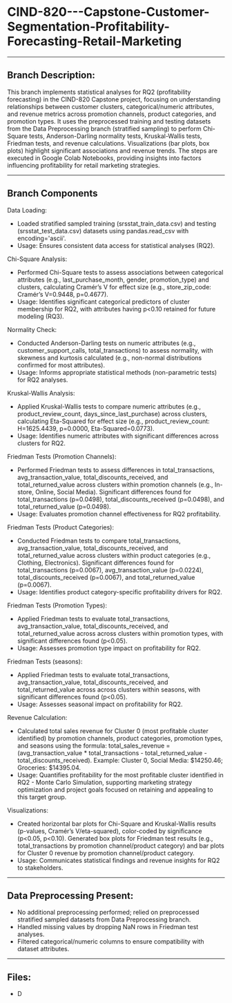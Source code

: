 # CIND-820---Capstone-Customer-Segmentation-Profitability-Forecasting-Retail-Marketing

---

## Branch Description:
This branch implements statistical analyses for RQ2 (profitability forecasting) in the CIND-820 Capstone project, focusing on understanding relationships between customer clusters, categorical/numeric attributes, and revenue metrics across promotion channels, product categories, and promotion types. It uses the preprocessed training and testing datasets from the Data Preprocessing branch (stratified sampling) to perform Chi-Square tests, Anderson-Darling normality tests, Kruskal-Wallis tests, Friedman tests, and revenue calculations. Visualizations (bar plots, box plots) highlight significant associations and revenue trends. The steps are executed in Google Colab Notebooks, providing insights into factors influencing profitability for retail marketing strategies.

---
## Branch Components
Data Loading:
- Loaded stratified sampled training (srsstat_train_data.csv) and testing (srsstat_test_data.csv) datasets using pandas.read_csv with encoding='ascii'.
- Usage: Ensures consistent data access for statistical analyses (RQ2).

Chi-Square Analysis:
- Performed Chi-Square tests to assess associations between categorical attributes (e.g., last_purchase_month, gender, promotion_type) and clusters, calculating Cramér’s V for effect size (e.g., store_zip_code: Cramér’s V=0.9448, p=0.4677).
- Usage: Identifies significant categorical predictors of cluster membership for RQ2, with attributes having p<0.10 retained for future modeling (RQ3).

Normality Check:
- Conducted Anderson-Darling tests on numeric attributes (e.g., customer_support_calls, total_transactions) to assess normality, with skewness and kurtosis calculated (e.g., non-normal distributions confirmed for most attributes).
- Usage: Informs appropriate statistical methods (non-parametric tests) for RQ2 analyses.

Kruskal-Wallis Analysis:
- Applied Kruskal-Wallis tests to compare numeric attributes (e.g., product_review_count, days_since_last_purchase) across clusters, calculating Eta-Squared for effect size (e.g., product_review_count: H=1625.4439, p=0.0000, Eta-Squared=0.0773).
- Usage: Identifies numeric attributes with significant differences across clusters for RQ2.

Friedman Tests (Promotion Channels):
- Performed Friedman tests to assess differences in total_transactions, avg_transaction_value, total_discounts_received, and total_returned_value across clusters within promotion channels (e.g., In-store, Online, Social Media). Significant differences found for total_transactions (p=0.0498), total_discounts_received (p=0.0498), and total_returned_value (p=0.0498).
- Usage: Evaluates promotion channel effectiveness for RQ2 profitability.

Friedman Tests (Product Categories):
- Conducted Friedman tests to compare total_transactions, avg_transaction_value, total_discounts_received, and total_returned_value across clusters within product categories (e.g., Clothing, Electronics). Significant differences found for total_transactions (p=0.0067), avg_transaction_value (p=0.0224), total_discounts_received (p=0.0067), and total_returned_value (p=0.0067).
- Usage: Identifies product category-specific profitability drivers for RQ2.

Friedman Tests (Promotion Types):
- Applied Friedman tests to evaluate total_transactions, avg_transaction_value, total_discounts_received, and total_returned_value across across clusters within promotion types, with significant differences found (p<0.05).
- Usage: Assesses promotion type impact on profitability for RQ2.

Friedman Tests (seasons):
- Applied Friedman tests to evaluate total_transactions, avg_transaction_value, total_discounts_received, and total_returned_value across across clusters within seasons, with significant differences found (p<0.05).
- Usage: Assesses seasonal impact on profitability for RQ2.

Revenue Calculation:
- Calculated total sales revenue for Cluster 0 (most profitable cluster identified) by promotion channels, product categories, promotion types, and seasons using the formula: total_sales_revenue = (avg_transaction_value * total_transactions - total_returned_value - total_discounts_received). Example: Cluster 0, Social Media: $14250.46; Groceries: $14395.04.
- Usage: Quantifies profitability for the most profitable cluster identified in RQ2 - Monte Carlo Simulation, supporting marketing strategy optimization and project goals focused on retaining and appealing to this target group.

Visualizations:
- Created horizontal bar plots for Chi-Square and Kruskal-Wallis results (p-values, Cramér’s V/eta-squared), color-coded by significance (p<0.05, p<0.10). Generated box plots for Friedman test results (e.g., total_transactions by promotion channel/product category) and bar plots for Cluster 0 revenue by promotion channel/product category.
- Usage: Communicates statistical findings and revenue insights for RQ2 to stakeholders.

---
## Data Preprocessing Present:
- No additional preprocessing performed; relied on preprocessed stratified sampled datasets from Data Preprocessing branch.
- Handled missing values by dropping NaN rows in Friedman test analyses.
- Filtered categorical/numeric columns to ensure compatibility with dataset attributes.

---
## Files:
- D



